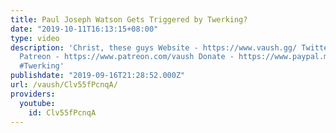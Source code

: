 ```yaml
---
title: Paul Joseph Watson Gets Triggered by Twerking?
date: "2019-10-11T16:13:15+08:00"
type: video
description: 'Christ, these guys Website - https://www.vaush.gg/ Twitter - https://twitter.com/VaushV
  Patreon - https://www.patreon.com/vaush Donate - https://www.paypal.me/vaush #PaulJosephWatson
  #Twerking'
publishdate: "2019-09-16T21:28:52.000Z"
url: /vaush/Clv55fPcnqA/
providers:
  youtube:
    id: Clv55fPcnqA
---
```

